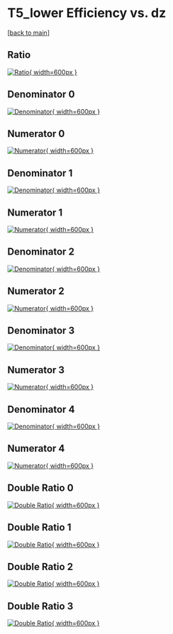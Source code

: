 # T5_lower Efficiency vs. dz

[[back to main](./)]



## Ratio

[![Ratio](../mtv/var/T5_lower_loweta_11_-1_eff_dz.png){ width=600px }](../mtv/var/T5_lower_loweta_11_-1_eff_dz.pdf)

## Denominator 0

[![Denominator](../mtv/den/T5_lower_loweta_11_-1_eff_dz_den0.png){ width=600px }](../mtv/den/T5_lower_loweta_11_-1_eff_dz_den0.pdf)

## Numerator 0

[![Numerator](../mtv/num/T5_lower_loweta_11_-1_eff_dz_num0.png){ width=600px }](../mtv/num/T5_lower_loweta_11_-1_eff_dz_num0.pdf)

## Denominator 1

[![Denominator](../mtv/den/T5_lower_loweta_11_-1_eff_dz_den1.png){ width=600px }](../mtv/den/T5_lower_loweta_11_-1_eff_dz_den1.pdf)

## Numerator 1

[![Numerator](../mtv/num/T5_lower_loweta_11_-1_eff_dz_num1.png){ width=600px }](../mtv/num/T5_lower_loweta_11_-1_eff_dz_num1.pdf)

## Denominator 2

[![Denominator](../mtv/den/T5_lower_loweta_11_-1_eff_dz_den2.png){ width=600px }](../mtv/den/T5_lower_loweta_11_-1_eff_dz_den2.pdf)

## Numerator 2

[![Numerator](../mtv/num/T5_lower_loweta_11_-1_eff_dz_num2.png){ width=600px }](../mtv/num/T5_lower_loweta_11_-1_eff_dz_num2.pdf)

## Denominator 3

[![Denominator](../mtv/den/T5_lower_loweta_11_-1_eff_dz_den3.png){ width=600px }](../mtv/den/T5_lower_loweta_11_-1_eff_dz_den3.pdf)

## Numerator 3

[![Numerator](../mtv/num/T5_lower_loweta_11_-1_eff_dz_num3.png){ width=600px }](../mtv/num/T5_lower_loweta_11_-1_eff_dz_num3.pdf)

## Denominator 4

[![Denominator](../mtv/den/T5_lower_loweta_11_-1_eff_dz_den4.png){ width=600px }](../mtv/den/T5_lower_loweta_11_-1_eff_dz_den4.pdf)

## Numerator 4

[![Numerator](../mtv/num/T5_lower_loweta_11_-1_eff_dz_num4.png){ width=600px }](../mtv/num/T5_lower_loweta_11_-1_eff_dz_num4.pdf)

## Double Ratio 0

[![Double Ratio](../mtv/ratio/T5_lower_loweta_11_-1_eff_dz_ratio0.png){ width=600px }](../mtv/ratio/T5_lower_loweta_11_-1_eff_dz_ratio0.pdf)

## Double Ratio 1

[![Double Ratio](../mtv/ratio/T5_lower_loweta_11_-1_eff_dz_ratio1.png){ width=600px }](../mtv/ratio/T5_lower_loweta_11_-1_eff_dz_ratio1.pdf)

## Double Ratio 2

[![Double Ratio](../mtv/ratio/T5_lower_loweta_11_-1_eff_dz_ratio2.png){ width=600px }](../mtv/ratio/T5_lower_loweta_11_-1_eff_dz_ratio2.pdf)

## Double Ratio 3

[![Double Ratio](../mtv/ratio/T5_lower_loweta_11_-1_eff_dz_ratio3.png){ width=600px }](../mtv/ratio/T5_lower_loweta_11_-1_eff_dz_ratio3.pdf)

